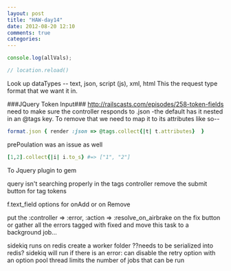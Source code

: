```yaml
---
layout: post
title: "HAW-day14"
date: 2012-08-20 12:10
comments: true
categories: 
---
```


```javascript Debug Method
console.log(allVals);

// location.reload()
```

Look up dataTypes -- text, json, script (js), xml, html
This the request type format that we want it in.


###JQuery Token Input###
http://railscasts.com/episodes/258-token-fields
need to make sure the controller responds to .json
-the default has it nested in an @tags key. To remove that we need to map it to its attributes like so--
```ruby
format.json { render :json => @tags.collect{|t| t.attributes}  }
```

prePoulation was an issue as well


```ruby Symobol to Proc
[1,2].collect{|i| i.to_s} #=> ["1", "2"]
```

To Jquery plugin to gem


query isn't searching properly in the tags controller
remove the submit button for tag tokens

f.text_field options for onAdd or on Remove



put the :controller => :error, :action => :resolve_on_airbrake on the fix button
or gather all the errors tagged with fixed and move this task to a background job...

sidekiq runs on redis
create a worker folder
??needs to be serialized into redis?
sidekiq will run if there is an error: can disable the retry option with an option
pool thread limits the number of jobs that can be run

